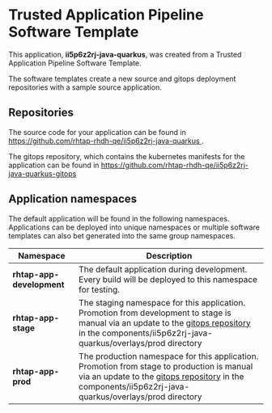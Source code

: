 # Trusted Application Pipeline Software Template

This application, **ii5p6z2rj-java-quarkus**, was created from a Trusted Application Pipeline Software Template.

The software templates create a new source and gitops deployment repositories with a sample source application. 

## Repositories

The source code for your application can be found in [https://github.com/rhtap-rhdh-qe/ii5p6z2rj-java-quarkus ](https://github.com/rhtap-rhdh-qe/ii5p6z2rj-java-quarkus ).
 
The gitops repository, which contains the kubernetes manifests for the application can be found in 
[https://github.com/rhtap-rhdh-qe/ii5p6z2rj-java-quarkus-gitops ](https://github.com/rhtap-rhdh-qe/ii5p6z2rj-java-quarkus-gitops ) 

## Application namespaces 

The default application will be found in the following namespaces. Applications can be deployed into unique namespaces or multiple software templates can also bet generated into the same group namespaces.  

|  Namespace   |  Description   |  
| -------- | -------- |   
| **rhtap-app-development** | The default application during development. Every build will be deployed to this namespace for testing. | 
| **rhtap-app-stage** | The staging namespace for this application. Promotion from development to stage is manual via an update to the [gitops repository](https://github.com/rhtap-rhdh-qe/ii5p6z2rj-java-quarkus-gitops ) in the components/ii5p6z2rj-java-quarkus/overlays/prod directory |  
| **rhtap-app-prod** | The production namespace for this application. Promotion from stage to production is manual via an update to the [gitops repository](https://github.com/rhtap-rhdh-qe/ii5p6z2rj-java-quarkus-gitops ) in the components/ii5p6z2rj-java-quarkus/overlays/prod directory | 